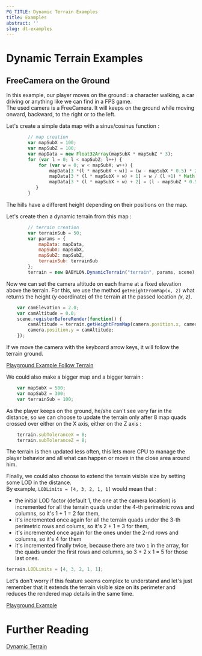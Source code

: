 ```yaml
---
PG_TITLE: Dynamic Terrain Examples
title: Examples
abstract: ''
slug: dt-examples
---
```


# Dynamic Terrain Examples

## FreeCamera on the Ground

In this example, our player moves on the ground : a character walking, a car driving or anything like we can find in a FPS game.  
The used camera is a FreeCamera. It will keeps on the ground while moving onward, backward, to the right or to the left.  

Let's create a simple data map with a sinus/cosinus function :
```javascript
        // map creation
        var mapSubX = 100;
        var mapSubZ = 100;
        var mapData = new Float32Array(mapSubX * mapSubZ * 3);   
        for (var l = 0; l < mapSubZ; l++) {           
            for (var w = 0; w < mapSubX; w++) {                
                mapData[3 *(l * mapSubX + w)] = (w - mapSubX * 0.5) * 2.0;
                mapData[3 * (l * mapSubX + w) + 1] = w / (l +1) * Math.sin(l / 2) * Math.cos(w / 2) * 2.0;
                mapData[3 * (l * mapSubX + w) + 2] = (l - mapSubZ * 0.5) * 2.0;
           }            
        }

```
The hills have a different height depending on their positions on the map.  

Let's create then a dynamic terrain from this map :
```javascript
        // terrain creation
        var terrainSub = 50;
        var params = {
            mapData: mapData,
            mapSubX: mapSubX,
            mapSubZ: mapSubZ,
            terrainSub: terrainSub
        };
        terrain = new BABYLON.DynamicTerrain("terrain", params, scene);
```
Now we can set the camera altitude on each frame at a fixed elevation above the terrain.  For this, we use the method `getHeightFromMap(x, z)` what returns the height (y coordinate) of the terrain at the passed location _(x, z)_.  

```javascript
    var camElevation = 2.0;
    var camAltitude = 0.0;
    scene.registerBeforeRender(function() {
        camAltitude = terrain.getHeightFromMap(camera.position.x, camera.position.z) + camElevation;
        camera.position.y = camAltitude;
    });
```
If we move the camera with the keyboard arrow keys, it will follow the terrain ground.   

[Playground Example Follow Terrain](https://www.babylonjs-playground.com/#J6FMJ#6)  

We could also make a bigger map and a bigger terrain : 
```javascript
    var mapSubX = 500;
    var mapSubZ = 300;
    var terrainSub = 100;
```
As the player keeps on the ground, he/she can't see very far in the distance, so we can choose to update the terrain only after 8 map quads crossed over either on the X axis, either on the Z axis :
```javascript
    terrain.subToleranceX = 8;
    terrain.subToleranceZ = 8;
```
The terrain is then updated less often, this lets more CPU to manage the player behavior and all what can happen or move in the close area around him.  

Finally, we could also choose to extend the terrain visible size by setting some LOD in the distance.  
By example, `LODLimits = [4, 3, 2, 1, 1]` would mean that :  

* the initial LOD factor (default 1, the one at the camera location) is incremented for all the terrain quads under the 4-th perimetric rows and columns, so it's 1 + 1 = 2 for them, 
* it's incremented once again for all the terrain quads under the 3-th perimetric rows and colums, so it's 2 + 1 = 3 for them,
* it's incremented once again for the ones under the 2-nd rows and columns, so it's 4 for them
* it's incremented finally twice, because there are two `1` in the array, for the quads under the first rows and columns, so 3 + 2 x 1 = 5 for those last ones.  

```javascript
terrain.LODLimits = [4, 3, 2, 1, 1];
```
Let's don't worry if this feature seems complex to understand and let's just remember that it extends the terrain visible size on its perimeter and reduces the rendered map details in the same time.  

[Playground Example](https://www.babylonjs-playground.com/#J6FMJ#7)  


# Further Reading

[Dynamic Terrain](/extensions/terrains/dynamic-terrain) 